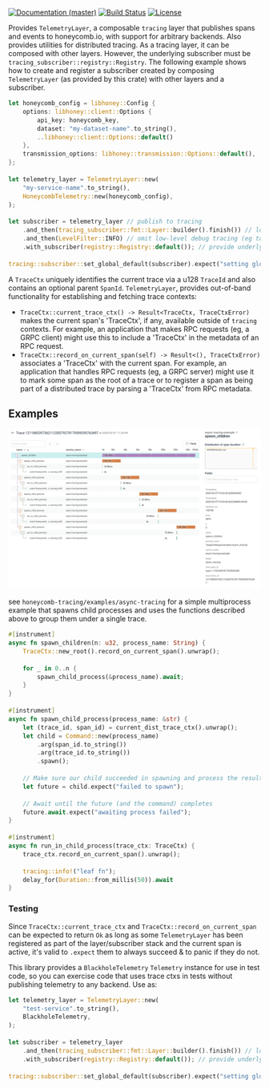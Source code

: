 [![Documentation (master)](https://img.shields.io/badge/docs-master-brightgreen)](https://inanna-malick.github.io/honeycomb-tracing/honeycomb_tracing) [![Build Status](https://circleci.com/gh/inanna-malick/honeycomb-tracing/tree/master.svg?style=shield)](https://circleci.com/gh/inanna-malick/honeycomb-tracing/tree/master) [![License](https://img.shields.io/badge/license-MIT-green.svg)](../LICENSE-MIT)

Provides `TelemetryLayer`, a composable `tracing` layer that publishes spans and events to honeycomb.io, with support for arbitrary backends. Also provides utilities for distributed tracing. As a tracing layer, it can be composed with other layers. However, the underlying subscriber must be `tracing_subscriber::registry::Registry`. The following example shows how to create and register a subscriber created by composing `TelemetryLayer` (as provided by this crate) with other layers and a subscriber. 

```rust
let honeycomb_config = libhoney::Config {
    options: libhoney::client::Options {
        api_key: honeycomb_key,
        dataset: "my-dataset-name".to_string(),
        ..libhoney::client::Options::default()
    },
    transmission_options: libhoney::transmission::Options::default(),
};

let telemetry_layer = TelemetryLayer::new(
    "my-service-name".to_string(),
    HoneycombTelemetry::new(honeycomb_config),
);

let subscriber = telemetry_layer // publish to tracing
    .and_then(tracing_subscriber::fmt::Layer::builder().finish()) // log events to stdout
    .and_then(LevelFilter::INFO) // omit low-level debug tracing (eg tokio executor)
    .with_subscriber(registry::Registry::default()); // provide underlying span data store

tracing::subscriber::set_global_default(subscriber).expect("setting global default failed");
```

A `TraceCtx` uniquely identifies the current trace via a u128 `TraceId` and also contains an optional parent `SpanId`. `TelemetryLayer`, provides out-of-band functionality for establishing and fetching trace contexts:
- `TraceCtx::current_trace_ctx() -> Result<TraceCtx, TraceCtxError)` makes the current span's 'TraceCtx', if any, available outside of `tracing` contexts. For example, an application that makes RPC requests (eg, a GRPC client) might use this to include a 'TraceCtx' in the metadata of an RPC request.
- `TraceCtx::record_on_current_span(self) -> Result<(), TraceCtxError)` associates a 'TraceCtx' with the current span. For example, an application that handles RPC requests (eg, a GRPC server) might use it to mark some span as the root of a trace or to register a span as being part of a distributed trace by parsing a 'TraceCtx' from RPC metadata. 


## Examples

![example honeycomb.io trace](/images/example_trace.png)

see `honeycomb-tracing/examples/async-tracing` for a simple multiprocess example that spawns child processes and uses the functions described above to group them under a single trace.

```rust
#[instrument]
async fn spawn_children(n: u32, process_name: String) {
    TraceCtx::new_root().record_on_current_span().unwrap();

    for _ in 0..n {
        spawn_child_process(&process_name).await;
    }
}

#[instrument]
async fn spawn_child_process(process_name: &str) {
    let (trace_id, span_id) = current_dist_trace_ctx().unwrap();
    let child = Command::new(process_name)
        .arg(span_id.to_string())
        .arg(trace_id.to_string())
        .spawn();

    // Make sure our child succeeded in spawning and process the result
    let future = child.expect("failed to spawn");

    // Await until the future (and the command) completes
    future.await.expect("awaiting process failed");
}

#[instrument]
async fn run_in_child_process(trace_ctx: TraceCtx) {
    trace_ctx.record_on_current_span().unwrap();

    tracing::info!("leaf fn");
    delay_for(Duration::from_millis(50)).await
}

```

### Testing

Since `TraceCtx::current_trace_ctx` and `TraceCtx::record_on_current_span` can be expected to return `Ok` as long as some `TelemetryLayer` has been registered as part of the layer/subscriber stack and the current span is active, it's valid to `.expect` them to always succeed & to panic if they do not.

This library provides a `BlackholeTelemetry` `Telemetry` instance for use in test code, so you can exercise code that uses trace ctxs in tests without publishing telemetry to any backend. Use as:

```rust
let telemetry_layer = TelemetryLayer::new(
    "test-service".to_string(),
    BlackholeTelemetry,
);

let subscriber = telemetry_layer
    .and_then(tracing_subscriber::fmt::Layer::builder().finish()) // log events to stdout
    .with_subscriber(registry::Registry::default()); // provide underlying span data store

tracing::subscriber::set_global_default(subscriber).expect("setting global default failed");
```
